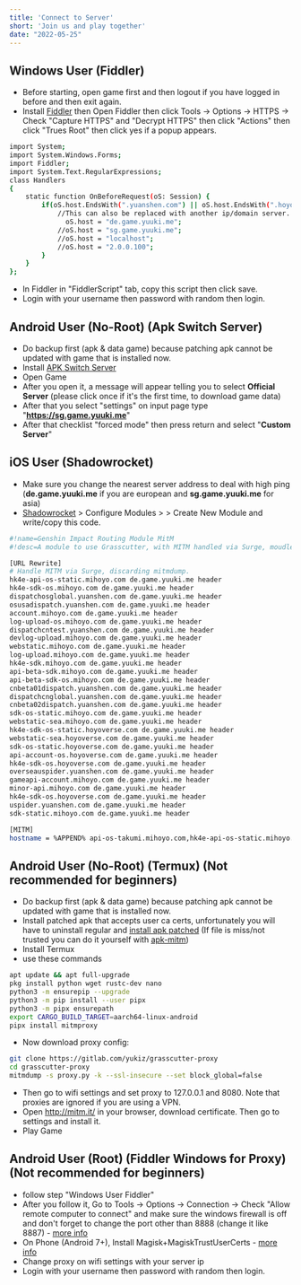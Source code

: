 ```yaml
---
title: 'Connect to Server'
short: 'Join us and play together'
date: "2022-05-25"
---
```


## Windows User (Fiddler)
- Before starting, open game first and then logout if you have logged in before and then exit again.
- Install [Fiddler](https://file.yuuki.me/0:/Leak/FiddlerSetup.exe) then Open Fiddler then click Tools -> Options -> HTTPS -> Check "Capture HTTPS" and "Decrypt HTTPS" then click "Actions" then click "Trues Root" then click yes if a popup appears.
```sh
import System;
import System.Windows.Forms;
import Fiddler;
import System.Text.RegularExpressions;
class Handlers
{
    static function OnBeforeRequest(oS: Session) {
        if(oS.host.EndsWith(".yuanshen.com") || oS.host.EndsWith(".hoyoverse.com") || oS.host.EndsWith(".mihoyo.com")) {
            //This can also be replaced with another ip/domain server.
              oS.host = "de.game.yuuki.me";
            //oS.host = "sg.game.yuuki.me";
			//oS.host = "localhost";
            //oS.host = "2.0.0.100";
        }
    }
};
```
- In Fiddler in "FiddlerScript" tab, copy this script then click save.
- Login with your username then password with random then login.

## Android User (No-Root) (Apk Switch Server)
- Do backup first (apk & data game) because patching apk cannot be updated with game that is installed now.
- Install [APK Switch Server](/posts/2-7.md)
- Open Game
- After you open it, a message will appear telling you to select **Official Server** (please click once if it's the first time, to download game data) 
- After that you select "settings" on input page type "**https://sg.game.yuuki.me**" 
- After that checklist "forced mode" then press return and select "**Custom Server**"

## iOS User (Shadowrocket)
- Make sure you change the nearest server address to deal with high ping (**de.game.yuuki.me** if you are european and **sg.game.yuuki.me** for asia)
- [Shadowrocket](https://apps.apple.com/id/app/shadowrocket/id932747118?l=id) > Configure Modules > > Create New Module and write/copy this code.
```sh
#!name=Genshin Impact Routing Module MitM
#!desc=A module to use Grasscutter, with MITM handled via Surge, moudle written by 𝐖𝐨𝐰.

[URL Rewrite]
# Handle MITM via Surge, discarding mitmdump.
hk4e-api-os-static.mihoyo.com de.game.yuuki.me header
hk4e-sdk-os.mihoyo.com de.game.yuuki.me header
dispatchosglobal.yuanshen.com de.game.yuuki.me header
osusadispatch.yuanshen.com de.game.yuuki.me header
account.mihoyo.com de.game.yuuki.me header
log-upload-os.mihoyo.com de.game.yuuki.me header
dispatchcntest.yuanshen.com de.game.yuuki.me header
devlog-upload.mihoyo.com de.game.yuuki.me header
webstatic.mihoyo.com de.game.yuuki.me header
log-upload.mihoyo.com de.game.yuuki.me header
hk4e-sdk.mihoyo.com de.game.yuuki.me header
api-beta-sdk.mihoyo.com de.game.yuuki.me header
api-beta-sdk-os.mihoyo.com de.game.yuuki.me header
cnbeta01dispatch.yuanshen.com de.game.yuuki.me header
dispatchcnglobal.yuanshen.com de.game.yuuki.me header
cnbeta02dispatch.yuanshen.com de.game.yuuki.me header
sdk-os-static.mihoyo.com de.game.yuuki.me header
webstatic-sea.mihoyo.com de.game.yuuki.me header
hk4e-sdk-os-static.hoyoverse.com de.game.yuuki.me header
webstatic-sea.hoyoverse.com de.game.yuuki.me header
sdk-os-static.hoyoverse.com de.game.yuuki.me header
api-account-os.hoyoverse.com de.game.yuuki.me header
hk4e-sdk-os.hoyoverse.com de.game.yuuki.me header
overseauspider.yuanshen.com de.game.yuuki.me header
gameapi-account.mihoyo.com de.game.yuuki.me header
minor-api.mihoyo.com de.game.yuuki.me header
hk4e-sdk-os.hoyoverse.com de.game.yuuki.me header
uspider.yuanshen.com de.game.yuuki.me header
sdk-static.mihoyo.com de.game.yuuki.me header

[MITM]
hostname = %APPEND% api-os-takumi.mihoyo.com,hk4e-api-os-static.mihoyo.com,hk4e-sdk-os.mihoyo.com,dispatchosglobal.yuanshen.com,osusadispatch.yuanshen.com,account.mihoyo.com,log-upload-os.mihoyo.com,dispatchcntest.yuanshen.com,devlog-upload.mihoyo.com,webstatic.mihoyo.com,log-upload.mihoyo.com,hk4e-sdk.mihoyo.com,api-beta-sdk.mihoyo.com,api-beta-sdk-os.mihoyo.com,cnbeta01dispatch.yuanshen.com,dispatchcnglobal.yuanshen.com,cnbeta02dispatch.yuanshen.com,sdk-os-static.mihoyo.com,webstatic-sea.mihoyo.com,hk4e-sdk-os-static.hoyoverse.com,webstatic-sea.hoyoverse.com,sdk-os-static.hoyoverse.com,api-account-os.hoyoverse.com,hk4e-sdk-os.hoyoverse.com,overseauspider.yuanshen.com,gameapi-account.mihoyo.com,minor-api.mihoyo.com,public-data-api.mihoyo.com,uspider.yuanshen.com,sdk-static.mihoyo.com, de.game.yuuki.me
```
## Android User (No-Root) (Termux) (Not recommended for beginners)
- Do backup first (apk & data game) because patching apk cannot be updated with game that is installed now.
- Install patched apk that accepts user ca certs, unfortunately you will have to uninstall regular and [install apk patched](https://file.yuuki.me/0:/Leak/uc-patched.apk) (If file is miss/not trusted you can do it yourself with [apk-mitm](https://github.com/shroudedcode/apk-mitm))
- Install Termux
- use these commands
```sh
apt update && apt full-upgrade
pkg install python wget rustc-dev nano
python3 -m ensurepip --upgrade
python3 -m pip install --user pipx
python3 -m pipx ensurepath
export CARGO_BUILD_TARGET=aarch64-linux-android
pipx install mitmproxy
```
- Now download proxy config: 
```sh
git clone https://gitlab.com/yukiz/grasscutter-proxy
cd grasscutter-proxy
mitmdump -s proxy.py -k --ssl-insecure --set block_global=false
```
- Then go to wifi settings and set proxy to 127.0.0.1 and 8080. Note that proxies are ignored if you are using a VPN.
- Open http://mitm.it/ in your browser, download certificate. Then go to settings and install it.
- Play Game

## Android User (Root) (Fiddler Windows for Proxy) (Not recommended for beginners)
- follow step "Windows User Fiddler"
- After you follow it, Go to Tools -> Options -> Connection -> Check "Allow remote computer to connect" and make sure the windows firewall is off and don't forget to change the port other than 8888 (change it like 8887) - [more info](https://www.telerik.com/blogs/how-to-capture-android-traffic-with-fiddler)
- On Phone (Android 7+), Install Magisk+MagiskTrustUserCerts - [more info](https://platinmods.com/threads/intercepting-https-traffic-from-apps-on-android-7-and-above-root.131373/)
- Change proxy on wifi settings with your server ip
- Login with your username then password with random then login.